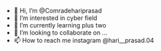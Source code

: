 - 👋 Hi, I’m @Comradehariprasad
- 👀 I’m interested in cyber field
- 🌱 I’m currently learning plus two
- 💞️ I’m looking to collaborate on ...
- 📫 How to reach me instagram @hari__prasad.04

<!---
Comradehariprasad/Comradehariprasad is a ✨ special ✨ repository because its `README.md` (this file) appears on your GitHub profile.
You can click the Preview link to take a look at your changes.
--->
